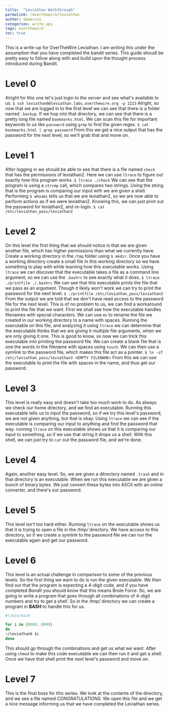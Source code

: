 ```yaml
---
title:  "Leviathan Walkthrough"
permalink: /overthewire/leviathan
author: demarcus
categories: write_ups
tags: overthewire
toc: true
---
```



This is a write-up for OverTheWire Leviathan.
I am writing this under the assumption that you have
completed the bandit series. This guide shoudl be pretty 
easy to follow along with and build upon the thought process
introduced during Bandit. 

# Level 0 
Alright for this one let's just login to the server and see what's
available to us.
`$ ssh leviathan0@leviathan.labs.overthewire.org -p 2223`
Alright, so now that we are logged in to the first level we can see that
there is a folder named `.backup`. If we hop into that directory, we can 
see that there is a pretty long file named `bookmarks.html`. We can scan
this file for important keywords to us like `password` using `grep` to find
the given regex.
`$ cat bookmarks.html | grep password`
From this we get a nice output that has the password for the next level, so 
we'll grab that and move on.  

# Level 1
After logging in we should be able to see that there is a file named `check` 
that has the permissions of leviathan2. Here we can use `ltrace` to figure out
exactly how this program works. 
`$ ltrace ./check`
We can see that the program is using a `strcmp` call, which compares two strings.
Using the string that is the program is comparing our input with we are given a 
shell. Performing `$ whoami` tells us that we are leviathan2, so we are now able to
perform actions as if we were leviathan2. Knowing this, we can just print out the 
password for leviathan2, and re-login. 
`$ cat /etc/leviathan_pass/leviathan2`  

# Level 2
On this level the first thing that we should notice is that we are given another file,
which has higher permissions than what we currently have. Create a working directory in
the `/tmp` folder using `$ mkdir`. Once you have a working directory create a small file
in this working directory so we have something to play with while learning how this executable
works. Using `ltrace` we can discover that the executable takes a file as a command line
argument, so we can use the `.bashrc` to see exactly what it does. 
`$ ltrace ./printfile ./.bashrc`
We can see that this executable prints the file that we pass as an argument. Though it likely
won't work we can try to print the password for the next level. 
`$ ./printfile /etc/leviathan_pass/leviathan3`
From the output we are told that we don't have read access to the password file for the next level.
This is of no problem to us, we can find a workaround to print the file that we want. First we shall
see how the executable handles filenames with special characters. We can use `mv` to rename the file
we created in our working directory to a name with spaces. Running the executable on this file, and
analyzing it using `ltrace` we can determine that the executable thinks that we are giving it multiple file
arguments, when we are only giving it one. This is good to know, so now we can trick this executable into 
printing the password file. We can create a blank file that is one the words in the filename with spaces using
`touch`. We can then use a *symlink* to the password file, which makes this file act as a pointer. 
`$ ln -sf /etc/leviathan_pass/leviathan3 <EMPTY FILENAME>`
From this we can use the executable to print the file with spaces in the name, and thus get our password.

# Level 3
This level is really easy and doesn't take too much work to do. As always we check our home directory, and we
find an executable. Running this executable tells us to input the password, so if we try this level's password,
we are not given anything, but that is okay. Using `ltrace` we can see if the executable is comparing our input to
anything and find the password that way. running `ltrace` on this executable shows us that it is comparing our input
to something, so if we use that string it drops us a shell. With this shell, we can just try to `cat` out the password
file, and we're done.

# Level 4
Again, another easy level. So, we are given a ditrectory named `.trash` and in that directory is an executable. When
we run this executable we are given a bunch of binary bytes. We just convert these bytes into ASCII with an online 
converter, and there's our password.

# Level 5
This level isn't too hard either. Running `ltrace` on the executable shows us that it is trying to open a file in the */tmp/*
directory. We have access to this directory, so if we create a *symlink* to the password file we can run the executable again
and get our password.

# Level 6
This level is an actual challenge in comparison to some of the previous levels. So the first thing we want to do is 
run the given executable. We then find out that the program is expecting a 4-digit code, and if you have completed *Bandit*
you should know that this means Brute Force. So, we are going to write a program that goes through all combinations of 4-digit
numbers and try to get a shell. So in the */tmp/* directory we can create a program in **BASH** to handle this for us.
```bash
#!/bin/bash

for i in {0000..9999}
do
~/leviathan6 $i
done
```
This should go through the combinations and get us what we want. After using `chmod` to make this code executable we can then
run it and get a shell. Once we have that shell print the next level's password and move on.

# Level 7
This is the final boss for this series. We look at the contents of the directory, and we see a file named *CONGRATULATIONS*.
We open this file and we get a nice message informing us that we have completed the Leviathan series. 